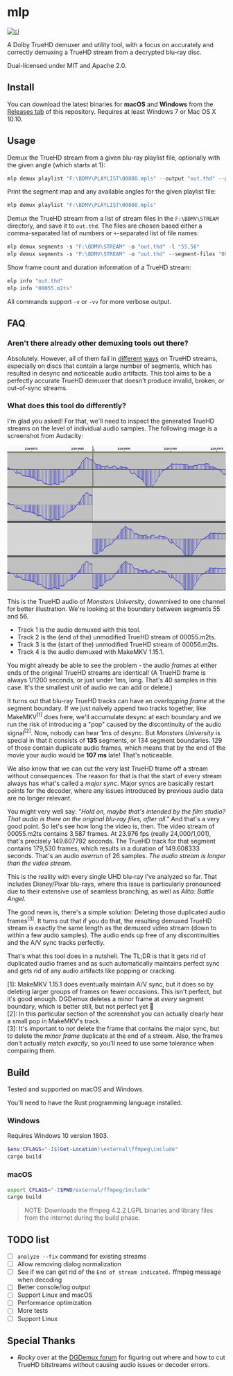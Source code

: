 # mlp

[![ci](https://github.com/domyd/mlp/workflows/ci/badge.svg?branch=master)](https://github.com/domyd/mlp/actions?query=workflow%3Aci)

A Dolby TrueHD demuxer and utility tool, with a focus on accurately and correctly demuxing a TrueHD stream from a decrypted blu-ray disc.

Dual-licensed under MIT and Apache 2.0.

## Install

You can download the latest binaries for **macOS** and **Windows** from the [Releases tab](https://github.com/domyd/mlp/releases) of this repository. Requires at least Windows 7 or Mac OS X 10.10.

## Usage

Demux the TrueHD stream from a given blu-ray playlist file, optionally with the given angle (which starts at 1):

```powershell
mlp demux playlist "F:\BDMV\PLAYLIST\00800.mpls" --output "out.thd" --angle 2
```

Print the segment map and any available angles for the given playlist file:

```powershell
mlp demux playlist "F:\BDMV\PLAYLIST\00800.mpls"
```

Demux the TrueHD stream from a list of stream files in the `F:\BDMV\STREAM` directory, and save it to `out.thd`. The files are chosen based either a comma-separated list of numbers or `+`-separated list of file names:

```powershell
mlp demux segments -s "F:\BDMV\STREAM" -o "out.thd" -l "55,56"
mlp demux segments -s "F:\BDMV\STREAM" -o "out.thd" --segment-files "00055.m2ts+00056.m2ts"
```

Show frame count and duration information of a TrueHD stream:

```powershell
mlp info "out.thd"
mlp info "00055.m2ts"
```

All commands support `-v` or `-vv` for more verbose output.

## FAQ

### Aren't there already other demuxing tools out there?

Absolutely. However, all of them fail in [different](https://www.makemkv.com/forum/viewtopic.php?f=6&t=21513&p=84453#p84453) [ways](http://rationalqm.us/board/viewtopic.php?p=10841#p10841) on TrueHD streams, especially on discs that contain a large number of segments, which has resulted in desync and noticeable audio artifacts. This tool aims to be a perfectly accurate TrueHD demuxer that doesn't produce invalid, broken, or out-of-sync streams.

### What does this tool do differently?

I'm glad you asked! For that, we'll need to inspect the generated TrueHD streams on the level of individual audio samples. The following image is a screenshot from Audacity:

![](docs/explained.png)

This is the TrueHD audio of *Monsters University*, downmixed to one channel for better illustration. We're looking at the boundary between segments 55 and 56.

* Track 1 is the audio demuxed with this tool.
* Track 2 is the (end of the) unmodified TrueHD stream of 00055.m2ts.
* Track 3 is the (start of the) unmodified TrueHD stream of 00056.m2ts.
* Track 4 is the audio demuxed with MakeMKV 1.15.1.

You might already be able to see the problem - the audio *frames* at either ends of the original TrueHD streams are identical! (A TrueHD frame is always 1/1200 seconds, or just under 1ms, long. That's 40 samples in this case. It's the smallest unit of audio we can add or delete.)

It turns out that blu-ray TrueHD tracks can have an *overlapping frame* at the segment boundary.  If we just naïvely append two tracks together, like MakeMKV<sup>[1]</sup> does here, we'll accumulate desync at each boundary and we run the risk of introducing a "pop" caused by the discontinuity of the audio signal<sup>[2]</sup>. Now, nobody can hear 1ms of desync. But *Monsters University* is special in that it consists of **135** segments, or 134 segment boundaries. 129 of those contain duplicate audio frames, which means that by the end of the movie your audio would be **107 ms** late! That's noticeable.

We also know that we can cut the very last TrueHD frame off a stream without consequences. The reason for that is that the start of every stream always has what's called a *major sync*. Major syncs are basically restart points for the decoder, where any issues introduced by previous audio data are no longer relevant.

You might very well say: *"Hold on, maybe that's intended by the film studio? That audio is there on the original blu-ray files, after all."* And that's a very good point. So let's see how long the video is, then. The video stream of 00055.m2ts contains 3,587 frames. At 23.976 fps (really 24,000/1,001), that's precisely 149.607792 seconds. The TrueHD track for that segment contains 179,530 frames, which results in a duration of 149.608333 seconds. That's an audio *overrun* of 26 samples. *The audio stream is longer than the video stream.*

This is the reality with every single UHD blu-ray I've analyzed so far. That includes Disney/Pixar blu-rays, where this issue is particularly pronounced due to their extensive use of seamless branching, as well as *Alita: Battle Angel*.

The good news is, there's a simple solution: Deleting those duplicated audio frames<sup>[3]</sup>. It turns out that if you do that, the resulting demuxed TrueHD stream is exactly the same length as the demuxed video stream (down to within a few audio samples). The audio ends up free of any discontinuities and the A/V sync tracks perfectly.

That's what this tool does in a nutshell. The TL;DR is that it gets rid of duplicated audio frames and as such automatically maintains perfect sync and gets rid of any audio artifacts like popping or cracking.

[1]: MakeMKV 1.15.1 does eventually maintain A/V sync, but it does so by deleting larger groups of frames on fewer occasions. This isn't perfect, but it's good enough. DGDemux deletes a minor frame at *every* segment boundary, which is better still, but not perfect yet 🙂  
[2]: In this particular section of the screenshot you can actually clearly hear a small pop in MakeMKV's track.  
[3]: It's important to *not* delete the frame that contains the major sync, but to delete the *minor frame* duplicate at the end of a stream. Also, the frames don't actually match *exactly*, so you'll need to use some tolerance when comparing them.

## Build

Tested and supported on macOS and Windows.

You'll need to have the Rust programming language installed.

### Windows

Requires Windows 10 version 1803.

```powershell
$env:CFLAGS="-I$(Get-Location)\external\ffmpeg\include"
cargo build
```

### macOS
```sh
export CFLAGS="-I$PWD/external/ffmpeg/include"
cargo build
```

> NOTE: Downloads the ffmpeg 4.2.2 LGPL binaries and library files from the internet during the build phase.

## TODO list

- [ ] `analyze --fix` command for existing streams
- [ ] Allow removing dialog normalization
- [ ] See if we can get rid of the `End of stream indicated.` ffmpeg message when decoding
- [ ] Better console/log output
- [ ] Support Linux and macOS
- [ ] Performance optimization
- [ ] More tests
- [ ] Support Linux

## Special Thanks

* *Rocky* over at the [DGDemux forum](http://rationalqm.us/board/viewforum.php?f=16) for figuring out where and how to cut TrueHD bitstreams without causing audio issues or decoder errors.
